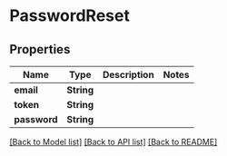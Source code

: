 # PasswordReset

## Properties
Name | Type | Description | Notes
------------ | ------------- | ------------- | -------------
**email** | **String** |  | 
**token** | **String** |  | 
**password** | **String** |  | 

[[Back to Model list]](../README.md#documentation-for-models) [[Back to API list]](../README.md#documentation-for-api-endpoints) [[Back to README]](../README.md)


